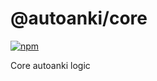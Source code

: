 # @autoanki/core

[![npm](https://img.shields.io/npm/v/@autoanki/core)](https://www.npmjs.com/package/@autoanki/core)

Core autoanki logic
